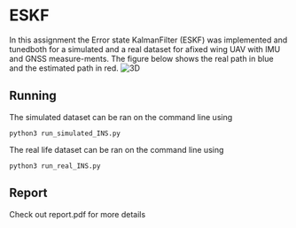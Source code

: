 # ESKF
In  this  assignment  the  Error  state  KalmanFilter  (ESKF)  was  implemented  and  tunedboth for a simulated and a real dataset for afixed wing UAV with IMU and GNSS measure-ments. The figure below shows the real path in blue and the estimated path in red.
![3D](https://user-images.githubusercontent.com/36857118/129189182-f4a7f928-4c1c-48c1-86bc-2dfdea1923dc.png)
## Running
The simulated dataset can be ran on the command line using
```
python3 run_simulated_INS.py
```
The real life dataset can be ran on the command line using
```
python3 run_real_INS.py
```
## Report
Check out report.pdf for more details

